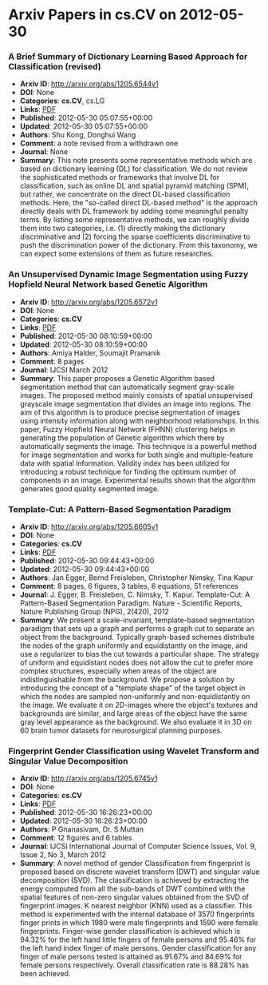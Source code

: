 # Arxiv Papers in cs.CV on 2012-05-30
### A Brief Summary of Dictionary Learning Based Approach for Classification (revised)
- **Arxiv ID**: http://arxiv.org/abs/1205.6544v1
- **DOI**: None
- **Categories**: **cs.CV**, cs.LG
- **Links**: [PDF](http://arxiv.org/pdf/1205.6544v1)
- **Published**: 2012-05-30 05:07:55+00:00
- **Updated**: 2012-05-30 05:07:55+00:00
- **Authors**: Shu Kong, Donghui Wang
- **Comment**: a note revised from a withdrawn one
- **Journal**: None
- **Summary**: This note presents some representative methods which are based on dictionary learning (DL) for classification. We do not review the sophisticated methods or frameworks that involve DL for classification, such as online DL and spatial pyramid matching (SPM), but rather, we concentrate on the direct DL-based classification methods. Here, the "so-called direct DL-based method" is the approach directly deals with DL framework by adding some meaningful penalty terms. By listing some representative methods, we can roughly divide them into two categories, i.e. (1) directly making the dictionary discriminative and (2) forcing the sparse coefficients discriminative to push the discrimination power of the dictionary. From this taxonomy, we can expect some extensions of them as future researches.



### An Unsupervised Dynamic Image Segmentation using Fuzzy Hopfield Neural Network based Genetic Algorithm
- **Arxiv ID**: http://arxiv.org/abs/1205.6572v1
- **DOI**: None
- **Categories**: **cs.CV**
- **Links**: [PDF](http://arxiv.org/pdf/1205.6572v1)
- **Published**: 2012-05-30 08:10:59+00:00
- **Updated**: 2012-05-30 08:10:59+00:00
- **Authors**: Amiya Halder, Soumajit Pramanik
- **Comment**: 8 pages
- **Journal**: IJCSI March 2012
- **Summary**: This paper proposes a Genetic Algorithm based segmentation method that can automatically segment gray-scale images. The proposed method mainly consists of spatial unsupervised grayscale image segmentation that divides an image into regions. The aim of this algorithm is to produce precise segmentation of images using intensity information along with neighborhood relationships. In this paper, Fuzzy Hopfield Neural Network (FHNN) clustering helps in generating the population of Genetic algorithm which there by automatically segments the image. This technique is a powerful method for image segmentation and works for both single and multiple-feature data with spatial information. Validity index has been utilized for introducing a robust technique for finding the optimum number of components in an image. Experimental results shown that the algorithm generates good quality segmented image.



### Template-Cut: A Pattern-Based Segmentation Paradigm
- **Arxiv ID**: http://arxiv.org/abs/1205.6605v1
- **DOI**: None
- **Categories**: **cs.CV**
- **Links**: [PDF](http://arxiv.org/pdf/1205.6605v1)
- **Published**: 2012-05-30 09:44:43+00:00
- **Updated**: 2012-05-30 09:44:43+00:00
- **Authors**: Jan Egger, Bernd Freisleben, Christopher Nimsky, Tina Kapur
- **Comment**: 8 pages, 6 figures, 3 tables, 6 equations, 51 references
- **Journal**: J. Egger, B. Freisleben, C. Nimsky, T. Kapur. Template-Cut: A
  Pattern-Based Segmentation Paradigm. Nature - Scientific Reports, Nature
  Publishing Group (NPG), 2(420), 2012
- **Summary**: We present a scale-invariant, template-based segmentation paradigm that sets up a graph and performs a graph cut to separate an object from the background. Typically graph-based schemes distribute the nodes of the graph uniformly and equidistantly on the image, and use a regularizer to bias the cut towards a particular shape. The strategy of uniform and equidistant nodes does not allow the cut to prefer more complex structures, especially when areas of the object are indistinguishable from the background. We propose a solution by introducing the concept of a "template shape" of the target object in which the nodes are sampled non-uniformly and non-equidistantly on the image. We evaluate it on 2D-images where the object's textures and backgrounds are similar, and large areas of the object have the same gray level appearance as the background. We also evaluate it in 3D on 60 brain tumor datasets for neurosurgical planning purposes.



### Fingerprint Gender Classification using Wavelet Transform and Singular Value Decomposition
- **Arxiv ID**: http://arxiv.org/abs/1205.6745v1
- **DOI**: None
- **Categories**: **cs.CV**
- **Links**: [PDF](http://arxiv.org/pdf/1205.6745v1)
- **Published**: 2012-05-30 16:26:23+00:00
- **Updated**: 2012-05-30 16:26:23+00:00
- **Authors**: P Gnanasivam, Dr. S Muttan
- **Comment**: 12 figures and 6 tables
- **Journal**: IJCSI International Journal of Computer Science Issues, Vol. 9,
  Issue 2, No 3, March 2012
- **Summary**: A novel method of gender Classification from fingerprint is proposed based on discrete wavelet transform (DWT) and singular value decomposition (SVD). The classification is achieved by extracting the energy computed from all the sub-bands of DWT combined with the spatial features of non-zero singular values obtained from the SVD of fingerprint images. K nearest neighbor (KNN) used as a classifier. This method is experimented with the internal database of 3570 fingerprints finger prints in which 1980 were male fingerprints and 1590 were female fingerprints. Finger-wise gender classification is achieved which is 94.32% for the left hand little fingers of female persons and 95.46% for the left hand index finger of male persons. Gender classification for any finger of male persons tested is attained as 91.67% and 84.69% for female persons respectively. Overall classification rate is 88.28% has been achieved.



